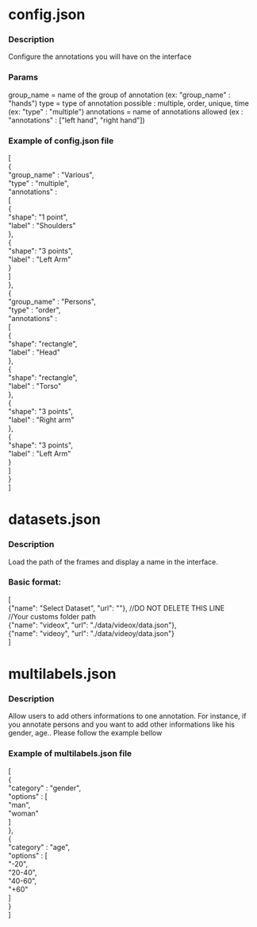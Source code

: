# config.json
### Description
Configure the annotations you will have on the interface

### Params
group_name = name of the group of annotation (ex: "group_name" : "hands")
type = type of annotation possible : multiple, order, unique, time (ex: "type" : "multiple")
annotations = name of annotations allowed (ex : "annotations" : ["left hand", "right hand"])

### Example of config.json file
[  
  {  
    "group_name" : "Various",  
    "type" : "multiple",  
    "annotations" :  
    [  
      {  
        "shape": "1 point",  
        "label" : "Shoulders"  
      },  
      {  
        "shape": "3 points",  
        "label" : "Left Arm"  
      }  
    ]  
  },  
  {  
    "group_name" : "Persons",  
    "type" : "order",  
    "annotations" :  
    [  
      {  
        "shape": "rectangle",  
        "label" : "Head"  
      },  
      {  
        "shape": "rectangle",  
        "label" : "Torso"  
      },  
      {  
        "shape": "3 points",  
        "label" : "Right arm"  
      },  
      {  
        "shape": "3 points",  
        "label" : "Left Arm"  
      }  
    ]  
  }  
]

# datasets.json
### Description
Load the path of the frames and display a name in the interface.

### Basic format:
[  
	{"name": "Select Dataset", "url": ""}, //DO NOT DELETE THIS LINE  
	//Your customs folder path  
	{"name": "videox", "url": "./data/videox/data.json"},  
	{"name": "videoy", "url": "./data/videoy/data.json"}  
]

# multilabels.json
### Description
Allow users to add others informations to one annotation. For instance, if you annotate persons and you want to add other informations like his gender, age.. Please follow the example bellow

### Example of multilabels.json file
[   
  {  
    "category" : "gender",  
    "options" : [  
      "man",  
      "woman"  
    ]  
  },  
  {  
    "category" : "age",  
    "options" : [  
      "-20",  
      "20-40",  
      "40-60",  
      "+60"  
    ]  
  }  
]